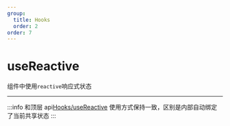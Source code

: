```yaml
---
group:
  title: Hooks
  order: 2
order: 7
---
```


# useReactive

组件中使用`reactive`响应式状态

---

:::info
和顶层 api[Hooks/useReactive](/api/hooks/use-reactive) 使用方式保持一致，区别是内部自动绑定了当前共享状态
:::

